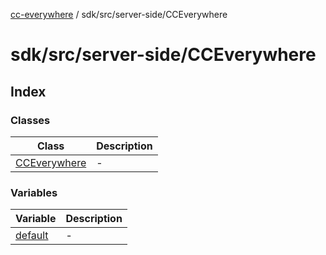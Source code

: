 [cc-everywhere](../../../../index.md) / sdk/src/server-side/CCEverywhere

# sdk/src/server-side/CCEverywhere

## Index

### Classes

| Class | Description |
| ------ | ------ |
| [CCEverywhere](classes/CCEverywhere.md) | - |

### Variables

| Variable | Description |
| ------ | ------ |
| [default](variables/default.md) | - |
